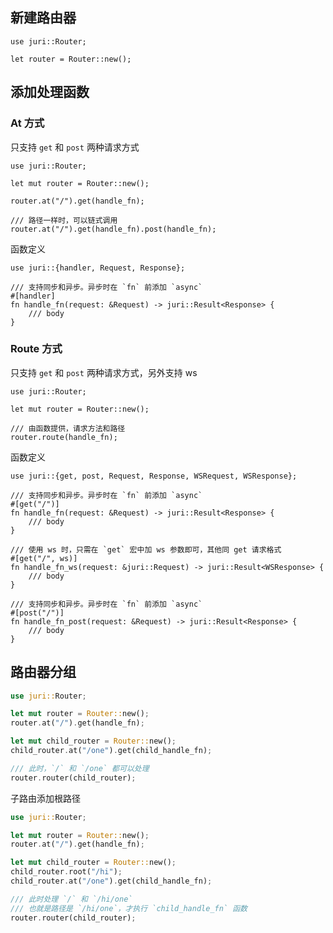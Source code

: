 ## 新建路由器

```rust,noplayground
use juri::Router;

let router = Router::new();
```

## 添加处理函数

### At 方式

只支持 `get` 和 `post` 两种请求方式

```rust,noplayground
use juri::Router;

let mut router = Router::new();

router.at("/").get(handle_fn);

/// 路径一样时，可以链式调用
router.at("/").get(handle_fn).post(handle_fn);
```

函数定义 

```rust,noplayground
use juri::{handler, Request, Response};

/// 支持同步和异步。异步时在 `fn` 前添加 `async`
#[handler]
fn handle_fn(request: &Request) -> juri::Result<Response> {
    /// body
}
```

### Route 方式

只支持 `get` 和 `post` 两种请求方式，另外支持 ws

```rust,noplayground
use juri::Router;

let mut router = Router::new();

/// 由函数提供，请求方法和路径
router.route(handle_fn);
```

函数定义 

```rust,noplayground
use juri::{get, post, Request, Response, WSRequest, WSResponse};

/// 支持同步和异步。异步时在 `fn` 前添加 `async`
#[get("/")]
fn handle_fn(request: &Request) -> juri::Result<Response> {
    /// body
}

/// 使用 ws 时，只需在 `get` 宏中加 ws 参数即可，其他同 get 请求格式
#[get("/", ws)]
fn handle_fn_ws(request: &juri::Request) -> juri::Result<WSResponse> {
    /// body
}

/// 支持同步和异步。异步时在 `fn` 前添加 `async`
#[post("/")]
fn handle_fn_post(request: &Request) -> juri::Result<Response> {
    /// body
}
```

## 路由器分组

```rust
use juri::Router;

let mut router = Router::new();
router.at("/").get(handle_fn);

let mut child_router = Router::new();
child_router.at("/one").get(child_handle_fn);

/// 此时，`/` 和 `/one` 都可以处理
router.router(child_router);
```

子路由添加根路径

```rust
use juri::Router;

let mut router = Router::new();
router.at("/").get(handle_fn);

let mut child_router = Router::new();
child_router.root("/hi");
child_router.at("/one").get(child_handle_fn);

/// 此时处理 `/` 和 `/hi/one`
/// 也就是路径是 `/hi/one`，才执行 `child_handle_fn` 函数
router.router(child_router);
```
